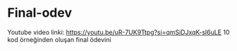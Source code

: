 # Final-odev
Youtube video linki: https://youtu.be/uR-7UK9Ttpg?si=qmSiDJxqK-sl6uLE
10 kod örneğinden oluşan final ödevini
